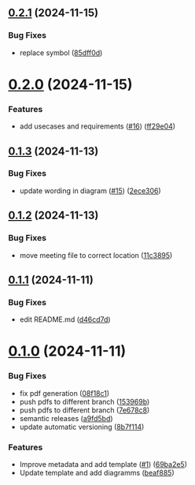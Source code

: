 ## [0.2.1](https://github.com/SoftwareEngineeringOne/wiki/compare/v0.2.0...v0.2.1) (2024-11-15)


### Bug Fixes

* replace symbol ([85dff0d](https://github.com/SoftwareEngineeringOne/wiki/commit/85dff0d6af24a749a29d06b9ec3a26106ed46f8f))

# [0.2.0](https://github.com/SoftwareEngineeringOne/wiki/compare/v0.1.3...v0.2.0) (2024-11-15)


### Features

* add usecases and requirements ([#16](https://github.com/SoftwareEngineeringOne/wiki/issues/16)) ([ff29e04](https://github.com/SoftwareEngineeringOne/wiki/commit/ff29e04311cc73f6dd8e126028ae5c42a5313c4c))

## [0.1.3](https://github.com/SoftwareEngineeringOne/wiki/compare/v0.1.2...v0.1.3) (2024-11-13)


### Bug Fixes

* update wording in diagram ([#15](https://github.com/SoftwareEngineeringOne/wiki/issues/15)) ([2ece306](https://github.com/SoftwareEngineeringOne/wiki/commit/2ece30626e9464241a8824b3e58038a220303e07))

## [0.1.2](https://github.com/SoftwareEngineeringOne/wiki/compare/v0.1.1...v0.1.2) (2024-11-13)


### Bug Fixes

* move meeting file to correct location ([11c3895](https://github.com/SoftwareEngineeringOne/wiki/commit/11c3895c74b750c76b3dee4c2120568f6f7fafd1))

## [0.1.1](https://github.com/SoftwareEngineeringOne/wiki/compare/v0.1.0...v0.1.1) (2024-11-11)


### Bug Fixes

* edit README.md ([d46cd7d](https://github.com/SoftwareEngineeringOne/wiki/commit/d46cd7df7c68804dcb997c15bbf4797e9c4b8e11))

# [0.1.0](https://github.com/SoftwareEngineeringOne/wiki/compare/v0.0.0...v0.1.0) (2024-11-11)


### Bug Fixes

* fix pdf generation ([08f18c1](https://github.com/SoftwareEngineeringOne/wiki/commit/08f18c1724ffa4c72679e11e93bd14fcdc29b209))
* push pdfs to different branch ([153969b](https://github.com/SoftwareEngineeringOne/wiki/commit/153969b8d9cc90564b8372f4ecff00ec43d6ce26))
* push pdfs to different branch ([7e678c8](https://github.com/SoftwareEngineeringOne/wiki/commit/7e678c874493a0cb9438e1616cf346f71743b4b8))
* semantic releases ([a9fd5bd](https://github.com/SoftwareEngineeringOne/wiki/commit/a9fd5bd55d497dd3866b6b470102303ff3e124e7))
* update automatic versioning ([8b7f114](https://github.com/SoftwareEngineeringOne/wiki/commit/8b7f1146c8807823e743f4ddbb4b16e3f7e0a8fe))


### Features

* Improve metadata and add template ([#1](https://github.com/SoftwareEngineeringOne/wiki/issues/1)) ([69ba2e5](https://github.com/SoftwareEngineeringOne/wiki/commit/69ba2e50888abaa866535b95f05a530aa97e9660))
* Update template and add diagramms ([beaf885](https://github.com/SoftwareEngineeringOne/wiki/commit/beaf8852be9deb86c07a53c190ef3c271e52d1e0))
